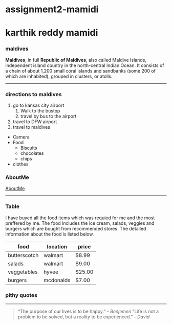 # assignment2-mamidi
# karthik reddy mamidi
### maldives

**Maldives**, in full **Republic of Maldives**, also called Maldive Islands, independent island country in the north-central Indian Ocean. It consists of a chain of about 1,200 small coral islands and sandbanks (some 200 of which are inhabited), grouped in clusters, or atolls.

---

### directions to maldives


1. go to kansas city airport
    1. Walk to the bustop
    2. travel by bus to the airport
2. travel to DFW airport
3. travel to maldives

* Camera
* Food
   * Biscuits
   * chocolates
   * chips
* clothes

### AboutMe

[AboutMe](https://github.com/Karthik143073/assignment2-mamidi/blob/main/AboutMe.md)

-----

### Table

I have buyed all the food items which was requied for me and the most preffered by me. The food includes the ice cream, salads, veggies and burgers which are bought from recommended stores. The detailed information about the food is listed below. 



|  food           |   location   |   price   |
|-----------------|--------------|-----------|
| butterscotch    |   walmart    |  $8.99    |
| salads          |   walmart    |  $9.00    |
| veggetables     |   hyvee      |  $25.00   |
| burgers         |   mcdonalds  |  $7.00    |

### pithy quotes
-----

>  “The purpose of our lives is to be happy.”  - *Benjemen*
>  “Life is not a problem to be solved, but a reality to be experienced.” - *David*









